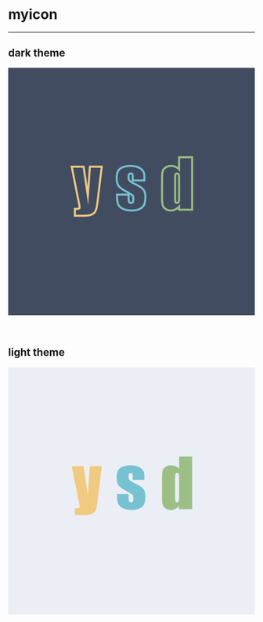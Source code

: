 # myicon

---

## dark theme
![myicon dark theme](./myicon(dark).png)

<br>

## light theme
![myicon dark theme](./myicon(light).png)
